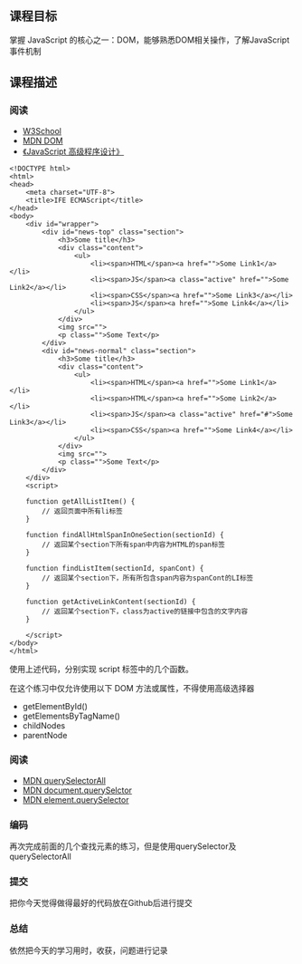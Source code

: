 <h2 id="-">课程目标</h2>
<p>掌握 JavaScript 的核心之一：DOM，能够熟悉DOM相关操作，了解JavaScript事件机制</p>
<h2 id="-">课程描述</h2>
<h3 id="-">阅读</h3>
<ul>
<li><a href="http://www.w3school.com.cn/js/js_htmldom.asp">W3School</a></li>
<li><a href="https://developer.mozilla.org/zh-CN/docs/Learn/JavaScript/Client-side_web_APIs/Manipulating_documents">MDN DOM</a></li>
<li><a href="https://book.douban.com/subject/10546125/">《JavaScript 高级程序设计》</a></li>
</ul>



```
<!DOCTYPE html>
<html>
<head>
    <meta charset="UTF-8">    
    <title>IFE ECMAScript</title>
</head>
<body>        
    <div id="wrapper">
        <div id="news-top" class="section">
            <h3>Some title</h3>
            <div class="content">
                <ul>
                    <li><span>HTML</span><a href="">Some Link1</a></li>
                    <li><span>JS</span><a class="active" href="">Some Link2</a></li>
                    <li><span>CSS</span><a href="">Some Link3</a></li>
                    <li><span>JS</span><a href="">Some Link4</a></li>
                </ul>
            </div>
            <img src="">
            <p class="">Some Text</p>
        </div>
        <div id="news-normal" class="section">
            <h3>Some title</h3>
            <div class="content">
                <ul>
                    <li><span>HTML</span><a href="">Some Link1</a></li>
                    <li><span>HTML</span><a href="">Some Link2</a></li>
                    <li><span>JS</span><a class="active" href="#">Some Link3</a></li>
                    <li><span>CSS</span><a href="">Some Link4</a></li>
                </ul>
            </div>
            <img src="">
            <p class="">Some Text</p>
        </div>      
    </div>
    <script>

    function getAllListItem() {
        // 返回页面中所有li标签
    }

    function findAllHtmlSpanInOneSection(sectionId) {
        // 返回某个section下所有span中内容为HTML的span标签
    }

    function findListItem(sectionId, spanCont) {
        // 返回某个section下，所有所包含span内容为spanCont的LI标签
    }

    function getActiveLinkContent(sectionId) {
        // 返回某个section下，class为active的链接中包含的文字内容
    }

    </script>
</body>
</html>

```



使用上述代码，分别实现 script 标签中的几个函数。

<p>在这个练习中仅允许使用以下 DOM 方法或属性，不得使用高级选择器</p>
<ul>
<li>getElementById()</li>
<li>getElementsByTagName()</li>
<li>childNodes</li>
<li>parentNode</li>
</ul>
<h3 id="-">阅读</h3>
<ul>
<li><a href="https://developer.mozilla.org/en-US/docs/Web/API/Element/querySelectorAll">MDN querySelectorAll</a></li>
<li><a href="https://developer.mozilla.org/zh-CN/docs/Web/API/Document/querySelector">MDN document.querySelctor</a></li>
<li><a href="https://developer.mozilla.org/zh-CN/docs/Web/API/Element/querySelector">MDN element.querySelector</a></li>
</ul>
<h3 id="-">编码</h3>
<p>再次完成前面的几个查找元素的练习，但是使用querySelector及querySelectorAll</p>
<h3 id="-">提交</h3>
<p>把你今天觉得做得最好的代码放在Github后进行提交</p>
<h3 id="-">总结</h3>
<p>依然把今天的学习用时，收获，问题进行记录</p>
